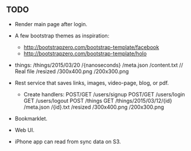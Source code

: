 ## TODO

* Render main page after login.

* A few bootstrap themes as inspiration:
    * http://bootstrapzero.com/bootstrap-template/facebook
    * http://bootstrapzero.com/bootstrap-template/holo


* things:
    /things/2015/03/20
        /{nanoseconds}
            /meta.json
            /content.txt // Real file
            /resized
                /300x400.png
                /200x300.png

* Rest service that saves links, images, video-page, blog, or pdf.
    * Create handlers:
        POST/GET /users/signup
        POST/GET /users/login
        GET      /users/logout
        POST     /things
        GET      /things/2015/03/12/{id}
                    /meta.json
                    /{id}.txt
                    /resized
                        /300x400.png
                        /200x300.png


* Bookmarklet.

* Web UI.

* iPhone app can read from sync data on S3.